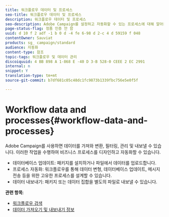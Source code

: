 ```yaml
---
title: 워크플로우 데이터 및 프로세스
seo-title: 워크플로우 데이터 및 프로세스
description: 워크플로우 데이터 및 프로세스
seo-description: Adobe Campaign를 설정하고 자동화할 수 있는 프로세스에 대해 알아봅니다.
page-status-flag: 정품 인증 안 함
uuid: d 10 f 2 adf -1 b 0 d -4 fe 6-98 d 2-c 4 d 59159 f 048
contentOwner: Sauviat
products: sg_ campaign/standard
audience: 자동화
content-type: 참조
topic-tags: 워크플로우 및 데이터 관리
discoiquuid: 4 BB 898 A 1-868 E -40 D 3-B 528-0 CEEE 2 EC 2991
internal: n
snippet: Y
translation-type: tm+mt
source-git-commit: b7df681c05c48dc1fc9873b1339fbc756e5e0f5f

---
```



# Workflow data and processes{#workflow-data-and-processes}

Adobe Campaign를 사용하면 데이터를 가져와 변환, 필터링, 관리 및 내보낼 수 있습니다. 이러한 작업을 수행하여 비즈니스 프로세스를 디자인하고 자동화할 수 있습니다.

* 데이터베이스 업데이트: 패키지를 설치하거나 파일에서 데이터를 업로드합니다.
* 프로세스 자동화: 워크플로우를 통해 데이터 변형, 데이터베이스 업데이트, 메시지 전송 등을 위한 고유한 프로세스를 설계할 수 있습니다.
* 데이터 내보내기: 패키지 또는 데이터 집합을 별도의 파일로 내보낼 수 있습니다.

**관련 항목**:

* [워크플로우 검색](../../automating/using/discovering-workflows.md)
* [데이터 가져오기 및 내보내기 정보](../../automating/using/about-data-import-and-export.md)

